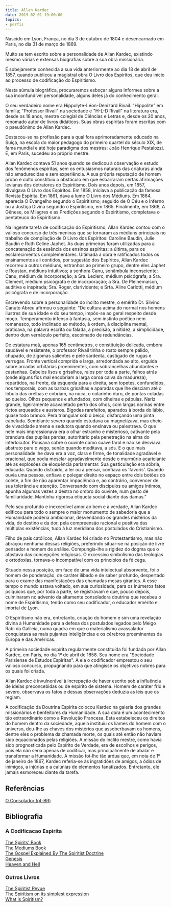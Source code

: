 ```yaml
---
title: Allan Kardec
date: 2019-02-01 19:00:00
topics: 
- perfis
---
```


Nascido em Lyon, França, no dia 3 de outubro de 1804 e desencarnado em Paris, no
dia 31 de março de 1869.

Muito se tem escrito sobre a personalidade de Allan Kardec, existindo mesmo
várias e extensas biografias sobre a sua obra missionária.

É sobejamente conhecida a sua vida anteriormente ao dia 18 de abril de 1857,
quando publicou a magistral obra O Livro dos Espíritos, que deu início ao
processo de codificação do Espiritismo.

Nesta súmula biográfica, procuraremos esboçar alguns informes sobre a sua
inconfundível personalidade, alguns deles já do conhecimento geral.

O seu verdadeiro nome era Hippolyte-Léon-Denizard Rivail. "Hippolite" em
família; "Professor Rivail" na sociedade e "H-L-D Rivail" na literatura era,
desde os 18 anos, mestre colegial de Ciências e Letras e, desde os 20 anos,
renomado autor de livros didáticos. Suas obras espíritas foram escritas com o
pseudônimo de Allan Kardec.

Destacou-se na profissão para a qual fora aprimoradamente educado na Suíça, na
escola do maior pedagogo do primeiro quartel do século XIX, de fama mundial e
até hoje paradigma dos mestres: João Henrique Pestalozzi. E, em Paris, sucedeu
ao próprio mestre.

Allan Kardec contava 51 anos quando se dedicou à observação e estudo dos
fenômenos espíritas, sem os entusiasmos naturais das criaturas ainda não
amadurecidas e sem experiência. A sua própria reputação de homem probo e culto
constituiu o obstáculo em que esbarraram certas afirmações levianas dos
detratores do Espiritismo. Dois anos depois, em 1857, divulgava O Livro dos
Espíritos. Em 1858, iniciava a publicação da famosa Revista Espírita. Em 1861,
dava a lume O Livro dos Médiuns. Em 1864, aparecia O Evangelho segundo o
Espiritismo; seguido de O Céu e o Inferno ou a Justiça Divina segundo o
Espiritismo, em 1865. Finalmente, em 1868, A Gênese, os Milagres e as Predições
segundo o Espiritismo, completava o pentateuco do Espiritismo.

Na ingente tarefa de codificação do Espiritismo, Allan Kardec contou com o
valioso concurso de três meninas que se tornaram as médiuns principais no
trabalho de compilação de O Livro dos Espíritos: Caroline Baudin, Julie Baudin e
Ruth Celine Japhet. As duas primeiras foram utilizadas para a concatenação da
essência dos ensinos espíritas; a última, para os esclarecimentos
complementares. Ultimada a obra e ratificados todos os ensinamentos ali
contidos, por sugestão dos Espíritos, Allan Kardec recorreu a outros médiuns,
estranhos ao primeiro grupo, dentre eles Japhet e Roustan, médiuns intuitivos; a
senhora Canu, sonâmbula inconsciente; Canu, médium de incorporação; a Sra.
Leclerc, médium psicógrafa; a Sra. Clement, médium psicógrafa e de incorporação;
a Sra. De Pleinemaison, auditiva e inspirada; Sra. Roger, clarividente; e Srta.
Aline Carlotti, médium psicógrafa e de incorporação.

Escrevendo sobre a personalidade do ínclito mestre, o emérito Dr. Silvino Canuto
Abreu afirmou o seguinte: "De cultura acima do normal nos homens ilustres de sua
idade e do seu tempo, impôs-se ao geral respeito desde moço. Temperamento
infenso à fantasia, sem instinto poético nem romanesco, todo inclinado ao
método, à ordem, à disciplina mental, praticava, na palavra escrita ou falada, a
precisão, a nitidez, a simplicidade, dentro dum vernáculo perfeito, escoimado de
redundâncias.

De estatura meã, apenas 165 centímetros, e constituição delicada, embora
saudável e resistente, o professor Rivail tinha o rosto sempre pálido, chupado,
de zigomas salientes e pele sardenta, castigado de rugas e verrugas. Fronte
vertical comprida e larga, arredondada ao alto, erguida sobre arcadas orbitárias
proeminentes, com sobrancelhas abundantes e castanhas. Cabelos lisos e
grisalhos, ralos por toda a parte, falhos atrás (onde alguns fios mal encobriam
a larga coroa calva da madureza), repartidos, na frente, da esquerda para a
direita, sem topetes, confundidos, nos temporais, com as barbas grisalhas e
aparadas que lhe desciam até o lóbulo das orelhas e cobriam, na nuca, o
colarinho duro, de pontas coladas ao queixo. Olhos pequenos e afundados, com
olheiras e pápulas. Nariz grande, ligeiramente acavaletado perto dos olhos, com
largas narinas entre rictos arqueados e austeros. Bigodes rarefeitos, aparados à
borda do lábio, quase todo branco. Pera triangular sob o beiço, disfarçando uma
pinta cabeluda. Semblante severo quando estudava ou magnetizava, mas cheio de
vivacidade amena e sedutora quando ensinava ou palestrava. O que nele mais
impressionava era o olhar estranho e misterioso, cativante pela brandura das
pupilas pardas, autoritário pela penetração na alma do interlocutor. Pousava
sobre o ouvinte como suave farol e não se desviava abstrato para o vago, senão
quando meditava, a sós. E o que mais personalidade lhe dava era a voz, clara e
firme, de tonalidade agradável e oracional, que podia mesclar agradavelmente
desde o murmúrio acariciante até as explosões de eloquência parlamentar. Sua
gesticulação era sóbria, educada. Quando distraído, a ler ou a pensar, confiava
os 'favoris'. Quando ouvia uma pessoa, enfiava o polegar direito no espaço entre
dois botões do colete, a fim de não aparentar impaciência e, ao contrário,
convencer de sua tolerância e atenção. Conversando com discípulos ou amigos
íntimos, apunha algumas vezes a destra no ombro do ouvinte, num gesto de
familiaridade. Mantinha rigorosa etiqueta social diante das damas."

Pelo seu profundo e inexcedível amor ao bem e à verdade, Allan Kardec edificou
para todo o sempre o maior monumento de sabedoria que a Humanidade poderia
ambicionar, desvendando os grandes mistérios da vida, do destino e da dor, pela
compreensão racional e positiva das múltiplas existências, tudo à luz meridiana
dos postulados do Cristianismo.

Filho de pais católicos, Allan Kardec foi criado no Protestantismo, mas não
abraçou nenhuma dessas religiões, preferindo situar-se na posição de livre
pensador e homem de análise. Compungia-lhe a rigidez do dogma que o afastava das
concepções religiosas. O excessivo simbolismo das teologias e ortodoxias,
tornava-o incompatível com os princípios da fé cega.

Situado nessa posição, em face de uma vida intelectual absorvente, foi o homem
de ponderação, de caráter ilibado e de saber profundo, despertado para o exame
das manifestações das chamadas mesas girantes. A esse tempo o mundo estava
voltado, em sua curiosidade, para os inúmeros fatos psíquicos que, por toda a
parte, se registravam e que, pouco depois, culminaram no advento da altamente
consoladora doutrina que recebeu o nome de Espiritismo, tendo como seu
codificador, o educador emérito e imortal de Lyon.

O Espiritismo não era, entretanto, criação do homem e sim uma revelação divina à
Humanidade para a defesa dos postulados legados pelo Meigo Rabi da Galileia,
numa quadra em que o materialismo avassalador conquistava as mais pujantes
inteligências e os cérebros proeminentes da Europa e das Américas.

A primeira sociedade espírita regularmente constituída foi fundada por Allan
Kardec, em Paris, no dia 1º de abril de 1858. Seu nome era "Sociedade Parisiense
de Estudos Espíritas". A ela o codificador emprestou o seu valioso concurso,
propugnando para que atingisse os objetivos nobres para os quais foi criada.

Allan Kardec é invulnerável à increpação de haver escrito sob a influência de
ideias preconcebidas ou de espírito de sistema. Homem de caráter frio e severo,
observava os fatos e dessas observações deduzia as leis que os regiam.

A codificação da Doutrina Espírita colocou Kardec na galeria dos grandes
missionários e benfeitores da Humanidade. A sua obra é um acontecimento tão
extraordinário como a Revolução Francesa. Esta estabeleceu os direitos do homem
dentro da sociedade, aquela instituiu os liames do homem com o universo, deu-lhe
as chaves dos mistérios que assoberbavam os homens, dentre eles o problema da
chamada morte, os quais até então não haviam sido equacionados pelas religiões.
A missão do ínclito mestre, como havia sido prognosticada pelo Espírito de
Verdade, era de escolhos e perigos, pois ela não seria apenas de codificar, mas
principalmente de abalar e transformar a Humanidade. A missão foi-lhe tão árdua
que, em nota de 1º de janeiro de 1867, Kardec referia-se às ingratidões de
amigos, a ódios de inimigos, a injúrias e a calúnias de elementos fanatizados.
Entretanto, ele jamais esmoreceu diante da tarefa.

## Referências
[O Consolador (pt-BR)](http://www.oconsolador.com.br/linkfixo/biografias/allankardec.html)

## Bibliografia
### A Codificacao Espirita
[The Spirits' Book]()  
[The Mediums Book]()  
[The Gospel Explained By The Spiritist Doctrine]()  
[Genesis]()  
[Heaven and Hell]()  

### Outros Livros
[The Spiritist Revue]()  
[The Spiritism on its simplest expression]()  
[What is Spiritism?]()  




